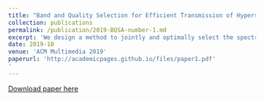 ```yaml
---
title: "Band and Quality Selection for Efficient Transmission of Hyperspectral Images"
collection: publications
permalink: /publication/2019-BQSA-number-1.md
excerpt: 'We design a method to jointly and optimally select the spectral bands and their qualities to maximize the utility of the transmitted data'
date: 2019-10
venue: 'ACM Multimedia 2019'
paperurl: 'http://academicpages.github.io/files/paper1.pdf'
'
---
```


[Download paper here](https://dl.acm.org/doi/10.1145/3343031.3351047)

